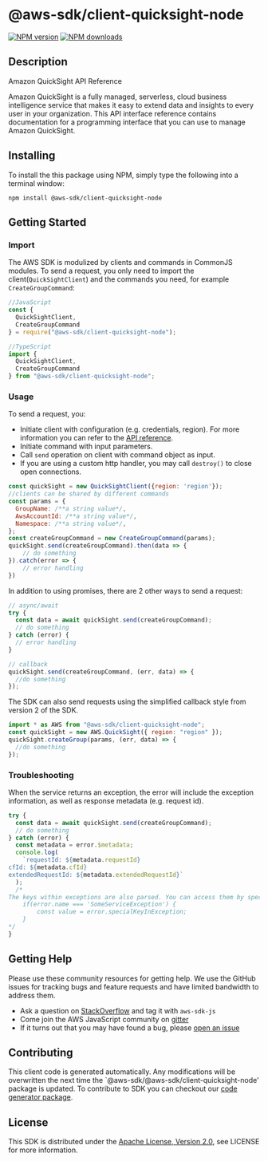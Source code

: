 # @aws-sdk/client-quicksight-node

[![NPM version](https://img.shields.io/npm/v/@aws-sdk/client-quicksight-node/preview.svg)](https://www.npmjs.com/package/@aws-sdk/client-quicksight-node)
[![NPM downloads](https://img.shields.io/npm/dm/@aws-sdk/client-quicksight-node.svg)](https://www.npmjs.com/package/@aws-sdk/client-quicksight-node)

## Description

<fullname>Amazon QuickSight API Reference</fullname> <p>Amazon QuickSight is a fully managed, serverless, cloud business intelligence service that makes it easy to extend data and insights to every user in your organization. This API interface reference contains documentation for a programming interface that you can use to manage Amazon QuickSight. </p>

## Installing

To install the this package using NPM, simply type the following into a terminal window:

```
npm install @aws-sdk/client-quicksight-node
```

## Getting Started

### Import

The AWS SDK is modulized by clients and commands in CommonJS modules. To send a request, you only need to import the client(`QuickSightClient`) and the commands you need, for example `CreateGroupCommand`:

```javascript
//JavaScript
const {
  QuickSightClient,
  CreateGroupCommand
} = require("@aws-sdk/client-quicksight-node");
```

```javascript
//TypeScript
import {
  QuickSightClient,
  CreateGroupCommand
} from "@aws-sdk/client-quicksight-node";
```

### Usage

To send a request, you:

- Initiate client with configuration (e.g. credentials, region). For more information you can refer to the [API reference][].
- Initiate command with input parameters.
- Call `send` operation on client with command object as input.
- If you are using a custom http handler, you may call `destroy()` to close open connections.

```javascript
const quickSight = new QuickSightClient({region: 'region'});
//clients can be shared by different commands
const params = {
  GroupName: /**a string value*/,
  AwsAccountId: /**a string value*/,
  Namespace: /**a string value*/,
};
const createGroupCommand = new CreateGroupCommand(params);
quickSight.send(createGroupCommand).then(data => {
    // do something
}).catch(error => {
    // error handling
})
```

In addition to using promises, there are 2 other ways to send a request:

```javascript
// async/await
try {
  const data = await quickSight.send(createGroupCommand);
  // do something
} catch (error) {
  // error handling
}
```

```javascript
// callback
quickSight.send(createGroupCommand, (err, data) => {
  //do something
});
```

The SDK can also send requests using the simplified callback style from version 2 of the SDK.

```javascript
import * as AWS from "@aws-sdk/client-quicksight-node";
const quickSight = new AWS.QuickSight({ region: "region" });
quickSight.createGroup(params, (err, data) => {
  //do something
});
```

### Troubleshooting

When the service returns an exception, the error will include the exception information, as well as response metadata (e.g. request id).

```javascript
try {
  const data = await quickSight.send(createGroupCommand);
  // do something
} catch (error) {
  const metadata = error.$metadata;
  console.log(
    `requestId: ${metadata.requestId}
cfId: ${metadata.cfId}
extendedRequestId: ${metadata.extendedRequestId}`
  );
  /*
The keys within exceptions are also parsed. You can access them by specifying exception names:
    if(error.name === 'SomeServiceException') {
        const value = error.specialKeyInException;
    }
*/
}
```

## Getting Help

Please use these community resources for getting help. We use the GitHub issues for tracking bugs and feature requests and have limited bandwidth to address them.

- Ask a question on [StackOverflow](https://stackoverflow.com/questions/tagged/aws-sdk-js) and tag it with `aws-sdk-js`
- Come join the AWS JavaScript community on [gitter](https://gitter.im/aws/aws-sdk-js-v3)
- If it turns out that you may have found a bug, please [open an issue](https://github.com/aws/aws-sdk-js-v3/issues)

## Contributing

This client code is generated automatically. Any modifications will be overwritten the next time the `@aws-sdk/@aws-sdk/client-quicksight-node' package is updated. To contribute to SDK you can checkout our [code generator package][].

## License

This SDK is distributed under the
[Apache License, Version 2.0](http://www.apache.org/licenses/LICENSE-2.0),
see LICENSE for more information.

[code generator package]: https://github.com/aws/aws-sdk-js-v3/tree/master/packages/service-types-generator
[api reference]: https://docs.aws.amazon.com/AWSJavaScriptSDK/latest/
